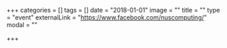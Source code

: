 +++
categories = []
tags = []
date = "2018-01-01"
image = ""
title = ""
type = "event"
externalLink = "https://www.facebook.com/nuscomputing/"
modal = ""

+++